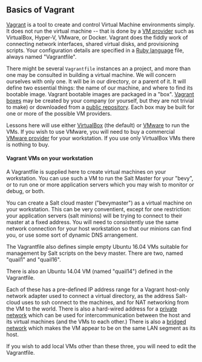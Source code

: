 ## Basics of Vagrant

[Vagrant](https://www.vagrantup.com/) is a tool to create and control Virtual Machine
environments simply. It does not run the virtual machine -- that is done by a 
[VM provider]() such as VirtualBox, Hyper-V, VMware, or Docker. 
Vagrant does the fiddly work of connecting network interfaces, shared
virtual disks, and provisioning scripts. Your configuration details are specified
in a [Ruby language](https://www.ruby-lang.org/en/) file, always named "Vagrantfile".

There might be several `Vagrantfile` instances an a project, and more than one
may be consulted in building a virtual machine. We will concern ourselves with
only one. It will be in our directory, or a parent of it.  It will define two
essential things: the name of our machine, and where to find its bootable image.
Vagrant bootable images are packaged in a "box". 
[Vagrant boxes](https://www.vagrantup.com/docs/boxes.html) may be created
by your company (or yourself, but they are not trivial to make) or downloaded from
a [public repository](https://app.vagrantup.com/boxes/search).  Each box may be
built for one or more of the possible VM providers.

Lessons here will use either [VirtualBox](https://www.virtualbox.org/) (the default)
or [VMware](https://www.vmware.com/) to run the VMs. If you wish to use VMware,
you will need to buy a commercial [VMware provider](https://www.vagrantup.com/docs/vmware/)
for your workstation. If you use only VirtualBox VMs there is nothing to buy.



#### Vagrant VMs on your workstation

A Vagrantfile is supplied here to create virtual machines on your workstation.
You can use such a VM to run the Salt Master for your "bevy", or to run one or more
application servers which you may wish to monitor or debug, or both.

You can create a Salt cloud master ("bevymaster") as a virtual machine on your workstation.
This can be very conventient, except for one restriction: your application servers 
(salt minions) will be trying to connect to their master at a fixed address. You will
need to consistently use the same network connection for your host workstation so that
 our minions can find you, or use some sort of dynamic DNS arrangement.

The Vagrantfile also defines simple empty Ubuntu 16.04 VMs suitable for management 
by Salt scripts on the bevy master. There are two, named "quail1" and "quail16".
  
There is also an Ubuntu 14.04 VM (named "quail14") defined in the Vagrantfile. 

Each of these has a pre-defined IP address range for a Vagrant host-only network adapter used
to connect a virtual directory, as the address Salt-cloud uses to ssh connect to the machines,
and for NAT networking from the VM to the world.  There is also a hard-wired address for a
[private network](https://www.vagrantup.com/docs/networking/private_network.html) which can
be used for intercommunication between the host and its virtual machines (and the VMs to each other.)
There is also a [bridged network](https://www.vagrantup.com/docs/networking/public_network.html) which
makes the VM appear to be on the same LAN segment as its host. 

If you wish to add local VMs other than these three, you will need to edit the Vagrantfile.
